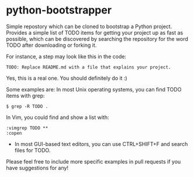 # python-bootstrapper

Simple repostory which can be cloned to bootstrap a Python project. Provides a
simple list of TODO items for getting your project up as fast as possible,
which can be discovered by searching the repository for the word TODO after
downloading or forking it.

For instance, a step may look like this in the code:

    TODO: Replace README.md with a file that explains your project.

Yes, this is a real one. You should definitely do it :)

Some examples are:
In most Unix operating systems, you can find TODO items with grep:

    $ grep -R TODO .

In Vim, you could find and show a list with:


    :vimgrep TODO **
    :copen

- In most GUI-based text editors, you can use CTRL+SHIFT+F and search files for
TODO.

Please feel free to include more specific examples in pull requests if you have
suggestions for any!
